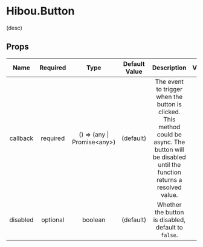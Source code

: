 # Hibou.Button

(desc)

## Props

|Name|Required|Type|Default Value|Description|Version|
|:-:|:-:|:-:|:-:|:-:|:-:|
|callback|required|() =\> (any \| Promise\<any\>)|(default)|The event to trigger when the button is clicked. This method could be async. The button will be disabled until the function returns a resolved value.|1.0.0|
|disabled|optional|boolean|(default)|Whether the button is disabled, default to `false`.|1.0.0|

